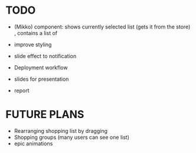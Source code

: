 TODO
===
- <ShoppingList> (Mikko) component: shows currently selected list (gets it from the store) , 
  contains a list of <Product>
- improve styling
- slide effect to notification
- Deployment workflow

- slides for presentation
- report

FUTURE PLANS
===
- Rearranging shopping list by dragging
- Shopping groups (many users can see one list)
- epic animations